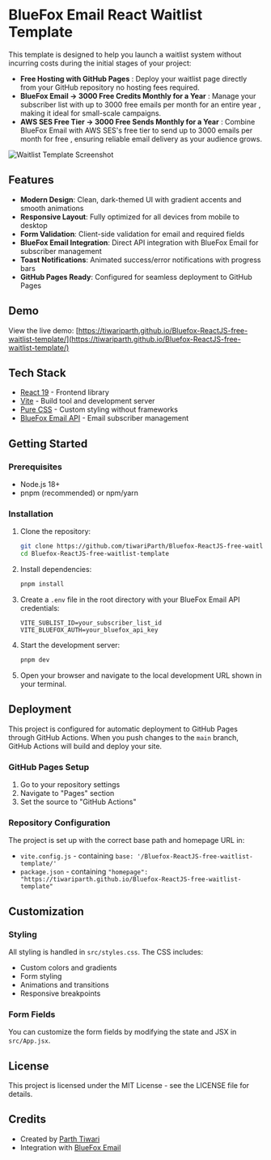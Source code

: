 # BlueFox Email React Waitlist Template
This template is designed to help you launch a waitlist system without incurring costs during the initial stages of your project:

- **Free Hosting with GitHub Pages** : Deploy your waitlist page directly from your GitHub repository no hosting fees required.
- **BlueFox Email → 3000 Free Credits Monthly for a Year** : Manage your subscriber list with up to 3000 free emails per month for an entire year , making it ideal for small-scale campaigns.
- **AWS SES Free Tier → 3000 Free Sends Monthly for a Year** : Combine BlueFox Email with AWS SES's free tier to send up to 3000 emails per month for free , ensuring reliable email delivery as your audience grows.

![Waitlist Template Screenshot](./src/assets/logo-glowning.png)

## Features

- **Modern Design**: Clean, dark-themed UI with gradient accents and smooth animations
- **Responsive Layout**: Fully optimized for all devices from mobile to desktop
- **Form Validation**: Client-side validation for email and required fields
- **BlueFox Email Integration**: Direct API integration with BlueFox Email for subscriber management
- **Toast Notifications**: Animated success/error notifications with progress bars
- **GitHub Pages Ready**: Configured for seamless deployment to GitHub Pages

## Demo

View the live demo: [https://tiwariparth.github.io/Bluefox-ReactJS-free-waitlist-template/](https://tiwariparth.github.io/Bluefox-ReactJS-free-waitlist-template/)

## Tech Stack

- [React 19](https://react.dev/) - Frontend library
- [Vite](https://vitejs.dev/) - Build tool and development server
- [Pure CSS](https://developer.mozilla.org/en-US/docs/Web/CSS) - Custom styling without frameworks
- [BlueFox Email API](https://bluefoxemail.com/) - Email subscriber management

## Getting Started

### Prerequisites

- Node.js 18+
- pnpm (recommended) or npm/yarn

### Installation

1. Clone the repository:
   ```bash
   git clone https://github.com/tiwariParth/Bluefox-ReactJS-free-waitlist-template.git
   cd Bluefox-ReactJS-free-waitlist-template
   ```

2. Install dependencies:
   ```bash
   pnpm install
   ```

3. Create a `.env` file in the root directory with your BlueFox Email API credentials:
   ```
   VITE_SUBLIST_ID=your_subscriber_list_id
   VITE_BLUEFOX_AUTH=your_bluefox_api_key
   ```

4. Start the development server:
   ```bash
   pnpm dev
   ```

5. Open your browser and navigate to the local development URL shown in your terminal.

## Deployment

This project is configured for automatic deployment to GitHub Pages through GitHub Actions. When you push changes to the `main` branch, GitHub Actions will build and deploy your site.

### GitHub Pages Setup

1. Go to your repository settings
2. Navigate to "Pages" section
3. Set the source to "GitHub Actions"

### Repository Configuration

The project is set up with the correct base path and homepage URL in:
- `vite.config.js` - containing `base: '/Bluefox-ReactJS-free-waitlist-template/'`
- `package.json` - containing `"homepage": "https://tiwariparth.github.io/Bluefox-ReactJS-free-waitlist-template"`

## Customization

### Styling

All styling is handled in `src/styles.css`. The CSS includes:
- Custom colors and gradients
- Form styling
- Animations and transitions
- Responsive breakpoints

### Form Fields

You can customize the form fields by modifying the state and JSX in `src/App.jsx`.

## License

This project is licensed under the MIT License - see the LICENSE file for details.

## Credits

- Created by [Parth Tiwari](https://github.com/tiwariParth)
- Integration with [BlueFox Email](https://bluefoxemail.com/)
